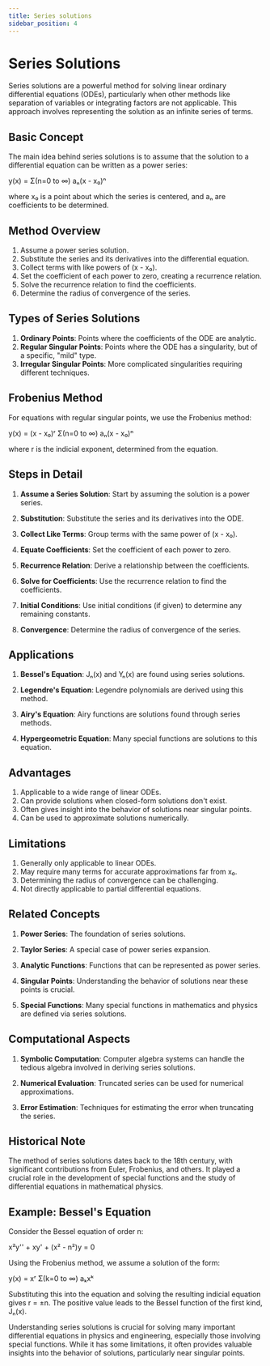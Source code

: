 ```yaml
---
title: Series solutions
sidebar_position: 4
---
```

# Series Solutions

Series solutions are a powerful method for solving linear ordinary differential equations (ODEs), particularly when other methods like separation of variables or integrating factors are not applicable. This approach involves representing the solution as an infinite series of terms.

## Basic Concept

The main idea behind series solutions is to assume that the solution to a differential equation can be written as a power series:

y(x) = Σ(n=0 to ∞) aₙ(x - x₀)ⁿ

where x₀ is a point about which the series is centered, and aₙ are coefficients to be determined.

## Method Overview

1. Assume a power series solution.
2. Substitute the series and its derivatives into the differential equation.
3. Collect terms with like powers of (x - x₀).
4. Set the coefficient of each power to zero, creating a recurrence relation.
5. Solve the recurrence relation to find the coefficients.
6. Determine the radius of convergence of the series.

## Types of Series Solutions

1. **Ordinary Points**: Points where the coefficients of the ODE are analytic.
2. **Regular Singular Points**: Points where the ODE has a singularity, but of a specific, "mild" type.
3. **Irregular Singular Points**: More complicated singularities requiring different techniques.

## Frobenius Method

For equations with regular singular points, we use the Frobenius method:

y(x) = (x - x₀)ʳ Σ(n=0 to ∞) aₙ(x - x₀)ⁿ

where r is the indicial exponent, determined from the equation.

## Steps in Detail

1. **Assume a Series Solution**: Start by assuming the solution is a power series.

2. **Substitution**: Substitute the series and its derivatives into the ODE.

3. **Collect Like Terms**: Group terms with the same power of (x - x₀).

4. **Equate Coefficients**: Set the coefficient of each power to zero.

5. **Recurrence Relation**: Derive a relationship between the coefficients.

6. **Solve for Coefficients**: Use the recurrence relation to find the coefficients.

7. **Initial Conditions**: Use initial conditions (if given) to determine any remaining constants.

8. **Convergence**: Determine the radius of convergence of the series.

## Applications

1. **Bessel's Equation**: Jₙ(x) and Yₙ(x) are found using series solutions.

2. **Legendre's Equation**: Legendre polynomials are derived using this method.

3. **Airy's Equation**: Airy functions are solutions found through series methods.

4. **Hypergeometric Equation**: Many special functions are solutions to this equation.

## Advantages

1. Applicable to a wide range of linear ODEs.
2. Can provide solutions when closed-form solutions don't exist.
3. Often gives insight into the behavior of solutions near singular points.
4. Can be used to approximate solutions numerically.

## Limitations

1. Generally only applicable to linear ODEs.
2. May require many terms for accurate approximations far from x₀.
3. Determining the radius of convergence can be challenging.
4. Not directly applicable to partial differential equations.

## Related Concepts

1. **Power Series**: The foundation of series solutions.

2. **Taylor Series**: A special case of power series expansion.

3. **Analytic Functions**: Functions that can be represented as power series.

4. **Singular Points**: Understanding the behavior of solutions near these points is crucial.

5. **Special Functions**: Many special functions in mathematics and physics are defined via series solutions.

## Computational Aspects

1. **Symbolic Computation**: Computer algebra systems can handle the tedious algebra involved in deriving series solutions.

2. **Numerical Evaluation**: Truncated series can be used for numerical approximations.

3. **Error Estimation**: Techniques for estimating the error when truncating the series.

## Historical Note

The method of series solutions dates back to the 18th century, with significant contributions from Euler, Frobenius, and others. It played a crucial role in the development of special functions and the study of differential equations in mathematical physics.

## Example: Bessel's Equation

Consider the Bessel equation of order n:

x²y'' + xy' + (x² - n²)y = 0

Using the Frobenius method, we assume a solution of the form:

y(x) = xʳ Σ(k=0 to ∞) aₖxᵏ

Substituting this into the equation and solving the resulting indicial equation gives r = ±n. The positive value leads to the Bessel function of the first kind, Jₙ(x).

Understanding series solutions is crucial for solving many important differential equations in physics and engineering, especially those involving special functions. While it has some limitations, it often provides valuable insights into the behavior of solutions, particularly near singular points.